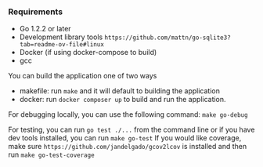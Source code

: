### Requirements

- Go 1.2.2 or later
- Development library tools `https://github.com/mattn/go-sqlite3?tab=readme-ov-file#linux`
- Docker (if using docker-compose to build)
- gcc

You can build the application one of two ways

- makefile: run `make` and it will default to building the application
- docker: run `docker composer up` to build and run the application.

For debugging locally, you can use the following command: `make go-debug`

For testing, you can run `go test ./...` from the command line or if you have dev tools installed, you can run `make go-test` 
If you would like coverage, make sure `https://github.com/jandelgado/gcov2lcov` is installed and then run `make go-test-coverage`